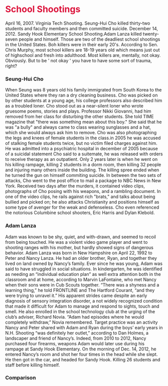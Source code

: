 <h1 style="color:Crimson;">School Shootings</h1>

April 16, 2007. Virginia Tech Shooting. Seung-Hui Cho killed thirty-two students and faculty members and then committed suicide. December 14, 2012. Sandy Hook Elementary School Shooting.Adam Lanza killed twenty-seven people and himself. Those are two of the deadliest school shootings in the United States. Boh killers were in their early 20's. According to Sen. Chris Murphy, most school killers are 18-19 years old which means just out of highschool and fresh into adulthood. Most killers are, mentally, not okay. Obviously. But to be ' not okay ' you have to have some sort of trauma, right?

<h3> Seung-Hui Cho</h3>
When Seung was 8 years old his family immigrated from South Korea to the United States where they ran a dry cleaning business. Cho was picked on by other students at a young age, his college professors also described him as a troubled loner. Cho stood out as a near-silent loner who wrote gruesome poems, stories and plays. Professor Nikki Giovanni, had him removed from her class for disturbing the other students. She told TIME magazine that "there was something mean about this boy." She said that he was "a bully" and always came to class wearing sunglasses and a hat, which she would always ask him to remove. Cho was also photographing the legs and knees of female students in the class.in 2005 he was accused of stalking female students twice, but no victim filed charges against him. He was admitted into a psychiatric hospital in december of 2005 because of a suicidal statement Cho said to a suitemate, he was released with orders to receive therapy as an outpatient. Only 2 years later is when he went on his killing rampage, killing 2 students in a dorm room, then killing 32 people and injuring many others inside the building. The killing spree ended when he turned the gun on himself commiting suicide. In between the two sets of attacks, Cho went to the post office to mail a package to NBC News in New York. Received two days after the murders, it contained video clips, photographs of Cho posing with his weapons, and a rambling document. In one of the video clips, he rails against rich "brats," and talks about being bullied and picked on; he also attacks Christianity and positions himself as some type of avenger for the weak and defenseless. Cho even referenced the notorious Columbine school shooters, Eric Harris and Dylan Klebold.

<h3> Adam Lanza</h3>
Adam was known to be shy, quiet, and with-drawn, and seemed to recoil from being touched. He was a violent video game player and went to shooting ranges with his mother, but hardly showed signs of dangerous behavior. Adam Lanza was born in New Hampshire on April 22, 1992 to Peter and Nancy Lanza. He had an older brother, Ryan, and together they lived on land owned by Nancy’s family. Ever since he was young, Adam was said to have struggled in social situations. In kindergarten, he was identified as needing an “individual education plan” as well extra attention both in the classroom and at home, according to Marvin LaFontaine, who met Nancy when their sons were in Cub Scouts together. “There was a shyness and a learning thing,” he told FRONTLINE and The Hartford Courant, “and they were trying to unravel it.” His apparent strides came despite an early diagnosis of sensory integration disorder, a not widely recognized condition that made it difficult for Adam to manage and respond to sights, touch and smell. He also enrolled in the school technology club at the urging of the club’s adviser, Richard Novia. “Adam had episodes where he would completely withdraw,” Novia remembered. Target practice was an activity Nancy and Peter shared with Adam and Ryan during the boys’ early years in N.H. Shooting “was definitely her outlet,” according to Dan Holmes, a landscaper and friend of Nancy’s. Indeed, from 2010 to 2012, Nancy purchased four firearms, weapons Adam would later use during his rampage at Sandy Hook Elementary. On the morning of Dec. 14, 2012, he entered Nancy’s room and shot her four times in the head while she slept. He then got in the car, and headed for Sandy Hook. Killing 26 students and staff before killing himself.

<h3> Comparison </h3>

